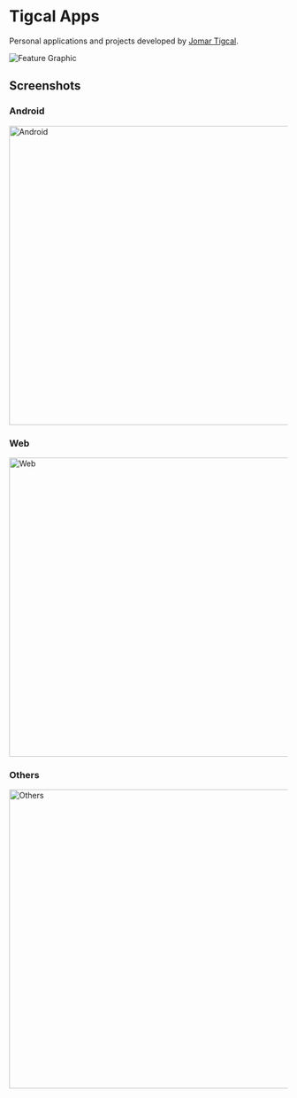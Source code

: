 Tigcal Apps
============================

Personal applications and projects developed by [Jomar Tigcal](https://www.tigcal.com/).

![Feature Graphic](art/feature-graphic.png)


## Screenshots

### Android
<img src="art/screenshots-phone/android.png" width="540" alt="Android" />

### Web
<img src="art/screenshots-phone/web.png" width="540" alt="Web" />

### Others
<img src="art/screenshots-phone/other.png" width="540" alt="Others" />
